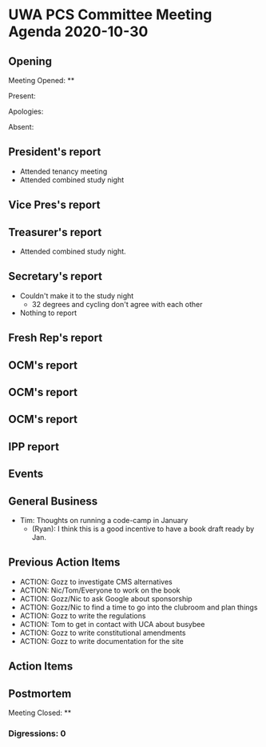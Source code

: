 # UWA PCS Committee Meeting Agenda 2020-10-30

## Opening

Meeting Opened: **

Present:

Apologies:

Absent:

## President's report

- Attended tenancy meeting
- Attended combined study night

## Vice Pres's report

## Treasurer's report

- Attended combined study night. 

## Secretary's report

- Couldn't make it to the study night
  - 32 degrees and cycling don't agree with each other
- Nothing to report

## Fresh Rep's report

## OCM's report

## OCM's report

## OCM's report

## IPP report

## Events

## General Business

- Tim: Thoughts on running a code-camp in January
  - (Ryan): I think this is a good incentive to have a book draft ready by Jan. 

## Previous Action Items

- ACTION: Gozz to investigate CMS alternatives
- ACTION: Nic/Tom/Everyone to work on the book
- ACTION: Gozz/Nic to ask Google about sponsorship
- ACTION: Gozz/Nic to find a time to go into the clubroom and plan things
- ACTION: Gozz to write the regulations
- ACTION: Tom to get in contact with UCA about busybee
- ACTION: Gozz to write constitutional amendments
- ACTION: Gozz to write documentation for the site

## Action Items

## Postmortem

Meeting Closed: **

### Digressions: 0

